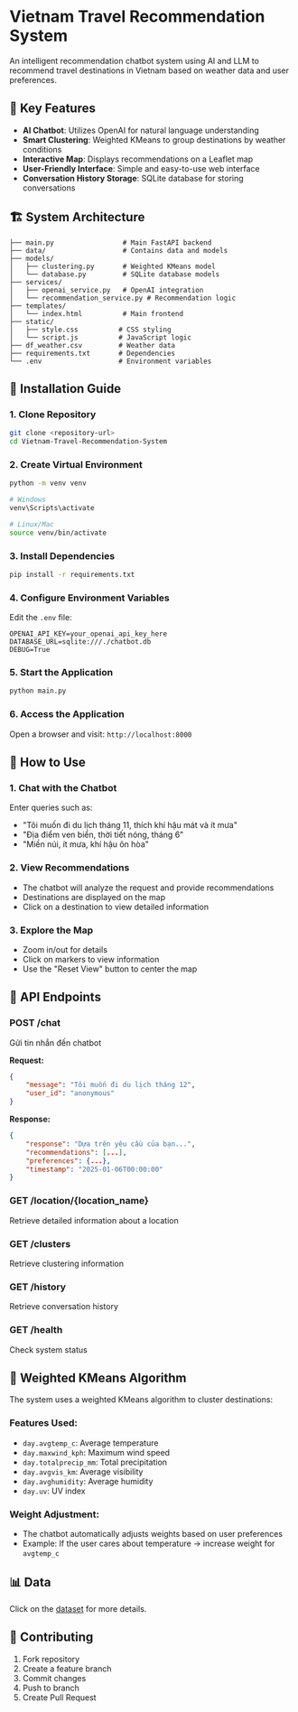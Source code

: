 # Vietnam Travel Recommendation System

An intelligent recommendation chatbot system using AI and LLM to recommend travel destinations in Vietnam based on weather data and user preferences.

## 🌟 Key Features

- **AI Chatbot**: Utilizes OpenAI for natural language understanding
- **Smart Clustering**: Weighted KMeans to group destinations by weather conditions
- **Interactive Map**: Displays recommendations on a Leaflet map
- **User-Friendly Interface**: Simple and easy-to-use web interface
- **Conversation History Storage**: SQLite database for storing conversations
## 🏗️ System Architecture

```
├── main.py                 # Main FastAPI backend
├── data/                   # Contains data and models
├── models/
│   ├── clustering.py       # Weighted KMeans model
│   └── database.py         # SQLite database models
├── services/
│   ├── openai_service.py   # OpenAI integration
│   └── recommendation_service.py # Recommendation logic
├── templates/
│   └── index.html          # Main frontend
├── static/
│   ├── style.css          # CSS styling
│   └── script.js          # JavaScript logic
├── df_weather.csv         # Weather data
├── requirements.txt       # Dependencies
└── .env                   # Environment variables
```

## 🚀 Installation Guide

### 1. Clone Repository

```bash
git clone <repository-url>
cd Vietnam-Travel-Recommendation-System
```

### 2. Create Virtual Environment

```bash
python -m venv venv

# Windows
venv\Scripts\activate

# Linux/Mac
source venv/bin/activate
```

### 3. Install Dependencies

```bash
pip install -r requirements.txt
```

### 4. Configure Environment Variables

Edit the `.env` file:

```env
OPENAI_API_KEY=your_openai_api_key_here
DATABASE_URL=sqlite:///./chatbot.db
DEBUG=True
```

### 5. Start the Application

```bash
python main.py
```

### 6. Access the Application

Open a browser and visit: `http://localhost:8000`

## 🎯 How to Use

### 1. Chat with the Chatbot

Enter queries such as:
- "Tôi muốn đi du lịch tháng 11, thích khí hậu mát và ít mưa"
- "Địa điểm ven biển, thời tiết nóng, tháng 6"
- "Miền núi, ít mưa, khí hậu ôn hòa"

### 2. View Recommendations

- The chatbot will analyze the request and provide recommendations
- Destinations are displayed on the map
- Click on a destination to view detailed information

### 3. Explore the Map

- Zoom in/out for details
- Click on markers to view information
- Use the "Reset View" button to center the map

## 🔧 API Endpoints

### POST /chat
Gửi tin nhắn đến chatbot

**Request:**
```json
{
    "message": "Tôi muốn đi du lịch tháng 12",
    "user_id": "anonymous"
}
```

**Response:**
```json
{
    "response": "Dựa trên yêu cầu của bạn...",
    "recommendations": [...],
    "preferences": {...},
    "timestamp": "2025-01-06T00:00:00"
}
```

### GET /location/{location_name}
Retrieve detailed information about a location

### GET /clusters
Retrieve clustering information

### GET /history
Retrieve conversation history

### GET /health
Check system status

## 🧠 Weighted KMeans Algorithm

The system uses a weighted KMeans algorithm to cluster destinations:

### Features Used:
- `day.avgtemp_c`: Average temperature
- `day.maxwind_kph`: Maximum wind speed
- `day.totalprecip_mm`: Total precipitation
- `day.avgvis_km`: Average visibility
- `day.avghumidity`: Average humidity
- `day.uv`: UV index

### Weight Adjustment:
- The chatbot automatically adjusts weights based on user preferences
- Example: If the user cares about temperature → increase weight for `avgtemp_c`

## 📊 Data  

Click on the [dataset](https://www.kaggle.com/datasets/hoantainson/dataset-weather-vit-nam-trong-1-nm-li) for more details.

## 🤝 Contributing

1. Fork repository
2. Create a feature branch
3. Commit changes
4. Push to branch
5. Create Pull Request
